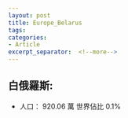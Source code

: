```yaml
---
layout: post
title: Europe_Belarus
tags: 
categories:
- Article
excerpt_separator:  <!--more-->
---
```

## 白俄羅斯:
- 人口： 920.06 萬 世界佔比 0.1%